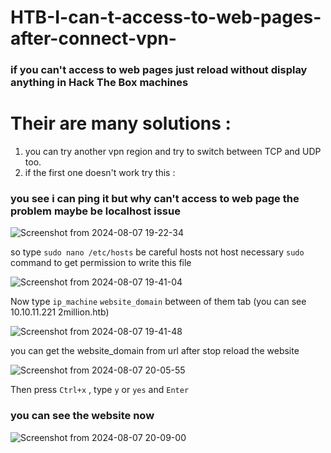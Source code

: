 # HTB-I-can-t-access-to-web-pages-after-connect-vpn-
### if you can't access to web pages just reload without display anything in Hack The Box machines <br>



# Their are many solutions : <br>
1. you can try another vpn region and try to switch between TCP and UDP too.
2. if the first one doesn't work try this : <br>

### you see i can ping it but why can't access to web page the problem maybe be localhost issue <br>

![Screenshot from 2024-08-07 19-22-34](https://github.com/user-attachments/assets/dfcc7339-29e0-4e5c-bf20-87227fdd4270) <br>

so type `sudo nano /etc/hosts` be careful hosts not host necessary `sudo` command to get permission to write this file <br>

![Screenshot from 2024-08-07 19-41-04](https://github.com/user-attachments/assets/2a3686c8-bb0b-4ebf-8b43-e4b9dcea38bd) <br>

Now type `ip_machine`  `website_domain` between of them tab (you can see 10.10.11.221  2million.htb)

![Screenshot from 2024-08-07 19-41-48](https://github.com/user-attachments/assets/011a0dbd-94bb-4264-8933-13e5dcd6a8fd) <br>

you can get the website_domain from url after stop reload the website 

![Screenshot from 2024-08-07 20-05-55](https://github.com/user-attachments/assets/1a1c8f1a-415c-4c54-ad28-9855537f9389)


Then press `Ctrl+x` , type `y` or `yes` and `Enter` <br>


### you can see the website now 

![Screenshot from 2024-08-07 20-09-00](https://github.com/user-attachments/assets/fbae0d96-d733-4ebc-bc86-053fb6530dac)




